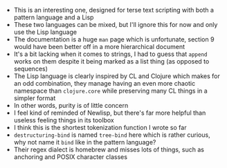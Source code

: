 - This is an interesting one, designed for terse text scripting with
  both a pattern language and a Lisp
- These two languages can be mixed, but I'll ignore this for now and
  only use the Lisp language
- The documentation is a huge `man` page which is unfortunate, section
  9 would have been better off in a more hierarchical document
- It's a bit lacking when it comes to strings, I had to guess that
  `append` works on them despite it being marked as a list thing (as
  opposed to sequences)
- The Lisp language is clearly inspired by CL and Clojure which makes
  for an odd combination, they manage having an even more chaotic
  namespace than `clojure.core` while preserving many CL things in a
  simpler format
- In other words, purity is of little concern
- I feel kind of reminded of Newlisp, but there's far more helpful
  than useless feeling things in its toolbox
- I think this is the shortest tokenization function I wrote so far
- `destructuring-bind` is named `tree-bind` here which is rather
  curious, why not name it `bind` like in the pattern language?
- Their regex dialect is homebrew and misses lots of things, such as
  anchoring and POSIX character classes
